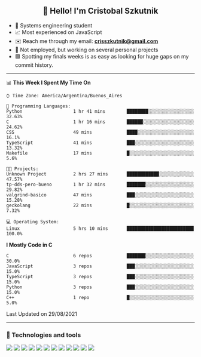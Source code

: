 <h2 align="center">👋 Hello! I'm Cristobal Szkutnik</h2>

- 📖  Systems engineering student
- 📈  Most experienced on JavaScript
- ✉️  Reach me through my email: **crisszkutnik@gmail.com**
- 🏢  Not employed, but working on several personal projects
- 🟩  Spotting my finals weeks is as easy as looking for huge gaps on my commit history.

-------

<!--START_SECTION:waka-->
📊 **This Week I Spent My Time On** 

```text
⌚︎ Time Zone: America/Argentina/Buenos_Aires

💬 Programming Languages: 
Python                   1 hr 41 mins        ████████░░░░░░░░░░░░░░░░░   32.63% 
C                        1 hr 16 mins        ██████░░░░░░░░░░░░░░░░░░░   24.62% 
CSS                      49 mins             ████░░░░░░░░░░░░░░░░░░░░░   16.1% 
TypeScript               41 mins             ███░░░░░░░░░░░░░░░░░░░░░░   13.32% 
Makefile                 17 mins             █░░░░░░░░░░░░░░░░░░░░░░░░   5.6%

🐱‍💻 Projects: 
Unknown Project          2 hrs 27 mins       ████████████░░░░░░░░░░░░░   47.57% 
tp-dds-pero-bueno        1 hr 32 mins        ███████░░░░░░░░░░░░░░░░░░   29.82% 
valgrind-basico          47 mins             ███░░░░░░░░░░░░░░░░░░░░░░   15.28% 
geckolang                22 mins             █░░░░░░░░░░░░░░░░░░░░░░░░   7.32%

💻 Operating System: 
Linux                    5 hrs 10 mins       █████████████████████████   100.0%

```

**I Mostly Code in C** 

```text
C                        6 repos             ███████░░░░░░░░░░░░░░░░░░   30.0% 
JavaScript               3 repos             ███░░░░░░░░░░░░░░░░░░░░░░   15.0% 
TypeScript               3 repos             ███░░░░░░░░░░░░░░░░░░░░░░   15.0% 
Python                   3 repos             ███░░░░░░░░░░░░░░░░░░░░░░   15.0% 
C++                      1 repo              █░░░░░░░░░░░░░░░░░░░░░░░░   5.0%

```



 Last Updated on 29/08/2021
<!--END_SECTION:waka-->

-------

### 🔧 Technologies and tools
<div>
  <img src="https://img.shields.io/badge/node.js%20-%2343853D.svg?&style=for-the-badge&logo=node.js&logoColor=white"/>
  <img src="https://img.shields.io/badge/javascript%20-%23323330.svg?&style=for-the-badge&logo=javascript&logoColor=%23F7DF1E"/>
  <img src="https://img.shields.io/badge/typescript%20-%23007ACC.svg?&style=for-the-badge&logo=typescript&logoColor=white"/>
  <img src="https://img.shields.io/badge/html5%20-%23E34F26.svg?&style=for-the-badge&logo=html5&logoColor=white"/>
  <img src="https://img.shields.io/badge/css3%20-%231572B6.svg?&style=for-the-badge&logo=css3&logoColor=white"/>
  <img src="https://img.shields.io/badge/c%20-%2300599C.svg?&style=for-the-badge&logo=c&logoColor=white"/>
  <img src="https://img.shields.io/badge/react%20-%2320232a.svg?&style=for-the-badge&logo=react&logoColor=%2361DAFB"/>
  <img src="https://img.shields.io/badge/express.js%20-%23404d59.svg?&style=for-the-badge"/>
  <img src="https://img.shields.io/badge/bootstrap%20-%23563D7C.svg?&style=for-the-badge&logo=bootstrap&logoColor=white"/>
  <img src="https://img.shields.io/badge/git%20-%23F05033.svg?&style=for-the-badge&logo=git&logoColor=white"/>
  <img src="https://img.shields.io/badge/heroku%20-%23430098.svg?&style=for-the-badge&logo=heroku&logoColor=white"/>
  <img src ="https://img.shields.io/badge/MongoDB-%234ea94b.svg?&style=for-the-badge&logo=mongodb&logoColor=white"/>
 </div>

